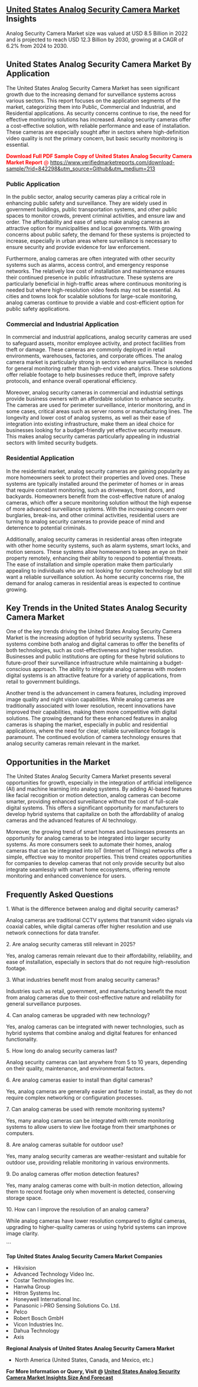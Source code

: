 <h2><a href="https://www.verifiedmarketreports.com/download-sample/?rid=842298&amp;utm_source=Github&amp;utm_medium=213" target="_blank">United States Analog Security Camera Market</a> Insights</h2><p>Analog Security Camera Market size was valued at USD 8.5 Billion in 2022 and is projected to reach USD 12.3 Billion by 2030, growing at a CAGR of 6.2% from 2024 to 2030.</p><p><h2>United States Analog Security Camera Market By Application</h2><p>The United States Analog Security Camera Market has seen significant growth due to the increasing demand for surveillance systems across various sectors. This report focuses on the application segments of the market, categorizing them into Public, Commercial and Industrial, and Residential applications. As security concerns continue to rise, the need for effective monitoring solutions has increased. Analog security cameras offer a cost-effective solution, with reliable performance and ease of installation. These cameras are especially sought after in sectors where high-definition video quality is not the primary concern, but basic security monitoring is essential. <p><span class=""><span style="color: #ff0000;"><strong>Download Full PDF Sample Copy of United States Analog Security Camera Market Report</strong> @ </span><a href="https://www.verifiedmarketreports.com/download-sample/?rid=842298&amp;utm_source=Github&amp;utm_medium=213" target="_blank">https://www.verifiedmarketreports.com/download-sample/?rid=842298&amp;utm_source=Github&amp;utm_medium=213</a></span></p></p><h3>Public Application</h3><p>In the public sector, analog security cameras play a critical role in enhancing public safety and surveillance. They are widely used in government buildings, public transportation systems, and other public spaces to monitor crowds, prevent criminal activities, and ensure law and order. The affordability and ease of setup make analog cameras an attractive option for municipalities and local governments. With growing concerns about public safety, the demand for these systems is projected to increase, especially in urban areas where surveillance is necessary to ensure security and provide evidence for law enforcement.</p><p>Furthermore, analog cameras are often integrated with other security systems such as alarms, access control, and emergency response networks. The relatively low cost of installation and maintenance ensures their continued presence in public infrastructure. These systems are particularly beneficial in high-traffic areas where continuous monitoring is needed but where high-resolution video feeds may not be essential. As cities and towns look for scalable solutions for large-scale monitoring, analog cameras continue to provide a viable and cost-efficient option for public safety applications.</p><h3>Commercial and Industrial Application</h3><p>In commercial and industrial applications, analog security cameras are used to safeguard assets, monitor employee activity, and protect facilities from theft or damage. These cameras are commonly deployed in retail environments, warehouses, factories, and corporate offices. The analog camera market is particularly strong in sectors where surveillance is needed for general monitoring rather than high-end video analytics. These solutions offer reliable footage to help businesses reduce theft, improve safety protocols, and enhance overall operational efficiency.</p><p>Moreover, analog security cameras in commercial and industrial settings provide business owners with an affordable solution to enhance security. The cameras are used for perimeter surveillance, interior monitoring, and in some cases, critical areas such as server rooms or manufacturing lines. The longevity and lower cost of analog systems, as well as their ease of integration into existing infrastructure, make them an ideal choice for businesses looking for a budget-friendly yet effective security measure. This makes analog security cameras particularly appealing in industrial sectors with limited security budgets.</p><h3>Residential Application</h3><p>In the residential market, analog security cameras are gaining popularity as more homeowners seek to protect their properties and loved ones. These systems are typically installed around the perimeter of homes or in areas that require constant monitoring, such as driveways, front doors, and backyards. Homeowners benefit from the cost-effective nature of analog cameras, which offer a secure monitoring solution without the high expense of more advanced surveillance systems. With the increasing concern over burglaries, break-ins, and other criminal activities, residential users are turning to analog security cameras to provide peace of mind and deterrence to potential criminals.</p><p>Additionally, analog security cameras in residential areas often integrate with other home security systems, such as alarm systems, smart locks, and motion sensors. These systems allow homeowners to keep an eye on their property remotely, enhancing their ability to respond to potential threats. The ease of installation and simple operation make them particularly appealing to individuals who are not looking for complex technology but still want a reliable surveillance solution. As home security concerns rise, the demand for analog cameras in residential areas is expected to continue growing.</p><h2>Key Trends in the United States Analog Security Camera Market</h2><p>One of the key trends driving the United States Analog Security Camera Market is the increasing adoption of hybrid security systems. These systems combine both analog and digital cameras to offer the benefits of both technologies, such as cost-effectiveness and higher resolution. Businesses and public institutions are opting for these hybrid solutions to future-proof their surveillance infrastructure while maintaining a budget-conscious approach. The ability to integrate analog cameras with modern digital systems is an attractive feature for a variety of applications, from retail to government buildings.</p><p>Another trend is the advancement in camera features, including improved image quality and night vision capabilities. While analog cameras are traditionally associated with lower resolution, recent innovations have improved their capabilities, making them more competitive with digital solutions. The growing demand for these enhanced features in analog cameras is shaping the market, especially in public and residential applications, where the need for clear, reliable surveillance footage is paramount. The continued evolution of camera technology ensures that analog security cameras remain relevant in the market.</p><h2>Opportunities in the Market</h2><p>The United States Analog Security Camera Market presents several opportunities for growth, especially in the integration of artificial intelligence (AI) and machine learning into analog systems. By adding AI-based features like facial recognition or motion detection, analog cameras can become smarter, providing enhanced surveillance without the cost of full-scale digital systems. This offers a significant opportunity for manufacturers to develop hybrid systems that capitalize on both the affordability of analog cameras and the advanced features of AI technology.</p><p>Moreover, the growing trend of smart homes and businesses presents an opportunity for analog cameras to be integrated into larger security systems. As more consumers seek to automate their homes, analog cameras that can be integrated into IoT (Internet of Things) networks offer a simple, effective way to monitor properties. This trend creates opportunities for companies to develop cameras that not only provide security but also integrate seamlessly with smart home ecosystems, offering remote monitoring and enhanced convenience for users.</p><h2>Frequently Asked Questions</h2><p>1. What is the difference between analog and digital security cameras?</p><p>Analog cameras are traditional CCTV systems that transmit video signals via coaxial cables, while digital cameras offer higher resolution and use network connections for data transfer.</p><p>2. Are analog security cameras still relevant in 2025?</p><p>Yes, analog cameras remain relevant due to their affordability, reliability, and ease of installation, especially in sectors that do not require high-resolution footage.</p><p>3. What industries benefit most from analog security cameras?</p><p>Industries such as retail, government, and manufacturing benefit the most from analog cameras due to their cost-effective nature and reliability for general surveillance purposes.</p><p>4. Can analog cameras be upgraded with new technology?</p><p>Yes, analog cameras can be integrated with newer technologies, such as hybrid systems that combine analog and digital features for enhanced functionality.</p><p>5. How long do analog security cameras last?</p><p>Analog security cameras can last anywhere from 5 to 10 years, depending on their quality, maintenance, and environmental factors.</p><p>6. Are analog cameras easier to install than digital cameras?</p><p>Yes, analog cameras are generally easier and faster to install, as they do not require complex networking or configuration processes.</p><p>7. Can analog cameras be used with remote monitoring systems?</p><p>Yes, many analog cameras can be integrated with remote monitoring systems to allow users to view live footage from their smartphones or computers.</p><p>8. Are analog cameras suitable for outdoor use?</p><p>Yes, many analog security cameras are weather-resistant and suitable for outdoor use, providing reliable monitoring in various environments.</p><p>9. Do analog cameras offer motion detection features?</p><p>Yes, many analog cameras come with built-in motion detection, allowing them to record footage only when movement is detected, conserving storage space.</p><p>10. How can I improve the resolution of an analog camera?</p><p>While analog cameras have lower resolution compared to digital cameras, upgrading to higher-quality cameras or using hybrid systems can improve image clarity.</p>```</p><p><strong>Top United States Analog Security Camera Market Companies</strong></p><div data-test-id=""><p><li>Hikvision</li><li> Advanced Technology Video Inc.</li><li> Costar Technologies Inc.</li><li> Hanwha Group</li><li> Hitron Systems Inc.</li><li> Honeywell International Inc.</li><li> Panasonic i-PRO Sensing Solutions Co. Ltd.</li><li> Pelco</li><li> Robert Bosch GmbH</li><li> Vicon Industries Inc.</li><li> Dahua Technology</li><li> Axis</li></p><div><strong>Regional Analysis of&nbsp;United States Analog Security Camera Market</strong></div><ul><li dir="ltr"><p dir="ltr">North America&nbsp;(United States, Canada, and Mexico, etc.)</p></li></ul><p><strong>For More Information or Query, Visit @&nbsp;</strong><strong><a href="https://www.verifiedmarketreports.com/product/analog-security-camera-market/?utm_source=Github&amp;utm_medium=213" target="_blank">United States Analog Security Camera Market Insights Size And Forecast</a></strong></p></div>
